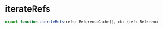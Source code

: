 # iterateRefs

```ts
export function iterateRefs(refs: ReferenceCache[], cb: (ref: ReferenceCache) => boolean | void): boolean;
```


